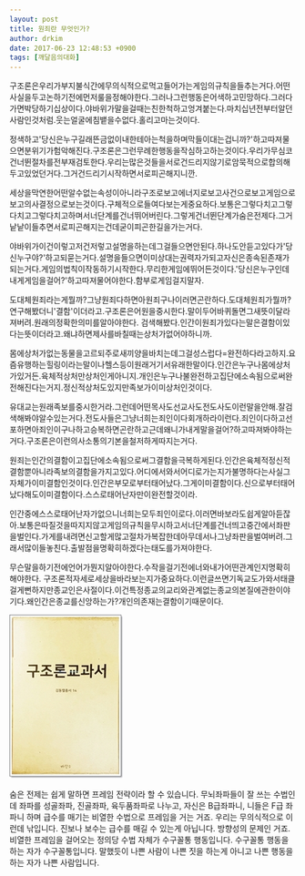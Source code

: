 ```yaml
---
layout: post
title: 원죄란 무엇인가?
author: drkim
date: 2017-06-23 12:48:53 +0900
tags: [깨달음의대화]
---
```

구조론은우리가부지불식간에무의식적으로먹고들어가는게임의규칙을들추는거다.어떤사실을두고논하기전에먼저룰을정해야한다.그러나그런행동은어색하고민망하다.그러다가면박당하기십상이다.야바위가말을걸때는친한척하고엉겨붙는다.마치십년전부터알던사람인것처럼.웃는얼굴에침뱉을수없다.홀리고마는것이다. 

  


정색하고'당신은누구길래뜬금없이내한테아는척을하며막들이대는겁니까?'하고따져물으면분위기가험악해진다.구조론은그런무례한행동을작심하고하는것이다.우리가무심코건너뛴절차를전부재검토한다.우리는많은것들을서로건드리지않기로암묵적으로합의해두고있었던거다.그거건드리기시작하면서로피곤해지니깐. 

  


세상을막연한어떤알수없는속성이아니라구조로보고에너지로보고사건으로보고게임으로보고의사결정으로보는것이다.구체적으로들여다보는게중요하다.보통은그렇다치고그렇다치고그렇다치고하며서너단계를건너뛰어버린다.그렇게건너뛴단계가숨은전제다.그거낱낱이들추면서로피곤해지는건데굳이피곤한길을가는거다. 

  


야바위가이건이렇고저건저렇고설명을하는데그걸들으면안된다.하나도안듣고있다가'당신누구야?'하고되묻는거다.설명을들으면이미상대는권력자가되고자신은종속된존재가되는거다.게임의법칙이작동하기시작한다.무리한게임에뛰어든것이다.'당신은누구인데내게게임을걸어?'하고따져물어야한다.함부로게임걸지말자. 

  


도대체원죄라는게뭘까?그냥원죄다하면아원죄구나이러면곤란하다.도대체원죄가뭘까?연구해봤더니'결함'이더라고.구조론은어원을중시한다.말이두어바퀴돌면그새뜻이달라져버려.원래의정확한의미를알아야한다. 검색해봤다.인간이원죄가있다는말은결함이있다는뜻이더라고.왜냐하면제사를바칠때는상처가없어야하니까. 

  


몸에상처가없는동물을고르되주로새끼양을바치는데그걸성스럽다=완전하다라고하지.요즘유행하는힐링이라는말이나헬스등이원래거기서유래한말이다.인간은누구나몸에상처가있거든.육체적상처만상처인게아니지.개인은누구나불완전하고집단에소속됨으로써완전해진다는거지.정신적상처도있지만족보가이미상처인것이다. 

  


유대교는원래족보를중시한거라.그런데어떤목사도선교사도전도사도이런말을안해.잘검색해봐야알수있는거다.전도사들은그냥너희는죄인이다회개하라이런다.죄인이다하고선포하면아죄인이구나하고승복하면곤란하고근데왜니가내게말을걸어?하고따져봐야하는거다.구조론은이런의사소통의기본을철저하게따지는거다. 

  


원죄는인간의결함이고집단에소속됨으로써그결함을극복하게된다.인간은육체적정신적결함뿐아니라족보의결함을가지고있다.어디에서와서어디로가는지가불명하다는사실그자체가이미결함인것이다.인간은부모로부터태어났다.그게이미결함이다.신으로부터태어났다해도이미결함이다.스스로태어난자만이완전할것이라. 

  


인간중에스스로태어난자가없으니너희는모두죄인이로다.이러면바보라도쉽게알아듣잖아.보통은따질것을따지지않고게임의규칙을무시하고서너단계를건너띄고중간에서좌판을벌인다.가게를내려면신고할게많고절차가복잡한데아무데서나그냥좌판을벌여버려.그래서많이들놓친다.출발점을명확히하겠다는태도를가져야한다. 

  


무슨말을하기전에언어가뭔지알아야한다.수작을걸기전에너와내가어떤관계인지명확히해야한다. 구조론적자세로세상을바라보는지가중요하다.이런글쓰면기독교도가와서태클걸게뻔하지만종교인은사절이다.이건특정종교의교리와관계없는종교의본질에관한이야기다.왜인간은종교를신앙하는가?개인의존재는결함이기때문이다. 

  




![](/files/attach/images/198/083/859/0.jpg) 

  


숨은 전제는 쉽게 말하면 프레임 전략이라 할 수 있습니다. 무뇌좌파들이 잘 쓰는 수법인데 좌파를 성골좌파, 진골좌파, 육두품좌파로 나누고, 자신은 B급좌파니, 니들은 F급 좌파니 하며 급수를 매기는 비열한 수법으로 프레임을 거는 거죠. 우리는 무의식적으로 이런데 낚입니다. 진보나 보수는 급수를 매길 수 있는게 아닙니다. 방향성의 문제인 거죠. 비열한 프레임을 걸어오는 정의당 수법 자체가 수구꼴통 행동입니다. 수구꼴통 행동을 하는 자가 수구꼴통입니다. 말했듯이 나쁜 사람이 나쁜 짓을 하는게 아니고 나쁜 행동을 하는 자가 나쁜 사람입니다.